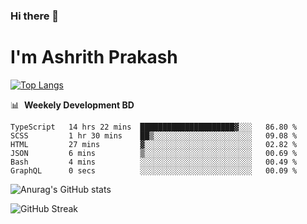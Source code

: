 ### Hi there 👋
# I'm Ashrith Prakash

[![Top Langs](https://github-readme-stats.vercel.app/api/top-langs/?username=xxcheckmatexx&count_private=true&include_all_commits=true&show_icons=true&line_height=20&title_color=FFFFFF&icon_color=FFFFFF&text_color=FFFFFF&bg_color=0D1117&langs_count=8)](https://github.com/anuraghazra/github-readme-stats)

📊 &nbsp;**Weekely Development BD**

<!--START_SECTION:waka-->

```text
TypeScript   14 hrs 22 mins  █████████████████████▓░░░   86.80 %
SCSS         1 hr 30 mins    ██▒░░░░░░░░░░░░░░░░░░░░░░   09.08 %
HTML         27 mins         ▓░░░░░░░░░░░░░░░░░░░░░░░░   02.82 %
JSON         6 mins          ▒░░░░░░░░░░░░░░░░░░░░░░░░   00.69 %
Bash         4 mins          ░░░░░░░░░░░░░░░░░░░░░░░░░   00.49 %
GraphQL      0 secs          ░░░░░░░░░░░░░░░░░░░░░░░░░   00.09 %
```

<!--END_SECTION:waka-->

![Anurag's GitHub stats](https://github-readme-stats.vercel.app/api?username=xxcheckmatexx&count_private=true&show_icons=true&theme=merko)  

![GitHub Streak](http://github-readme-streak-stats.herokuapp.com?user=xxcheckmatexx&theme=merko&hide_border=true&date_format=M%20j%5B%2C%20Y%5D&fire=DD0E0B)
<br/>
